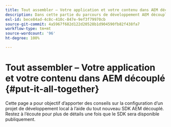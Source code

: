 ```yaml
---
title: Tout assembler – Votre application et votre contenu dans AEM découplé
description: Dans cette partie du parcours de développement AEM découplé, découvrez comment aborder votre projet AEM, notamment les fragments de contenu, les appels GraphQL, les appels API REST et votre application, mais aussi comment préparer ce projet pour la mise en ligne.
exl-id: bece84ad-4c8c-410c-847e-9ef3f79970cb
source-git-commit: 4a5967f682d122d20528b1d904590fb82f438fa7
workflow-type: tm+mt
source-wordcount: '96'
ht-degree: 100%

---
```


# Tout assembler – Votre application et votre contenu dans AEM découplé {#put-it-all-together}

Cette page a pour objectif d’apporter des conseils sur la configuration d’un projet de développement local à l’aide du tout nouveau SDK AEM découplé. Restez à l’écoute pour plus de détails une fois que le SDK sera disponible publiquement.
